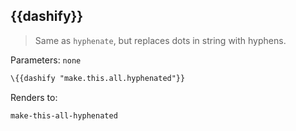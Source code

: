 ## \{{dashify}}

> Same as `hyphenate`, but replaces dots in string with hyphens.

Parameters: `none`

```handlebars
\{{dashify "make.this.all.hyphenated"}}
```
Renders to:
```
make-this-all-hyphenated
```